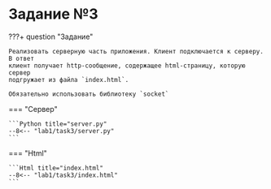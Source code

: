 # Задание №3

???+ question "Задание"

    Реализовать серверную часть приложения. Клиент подключается к серверу. В ответ
    клиент получает http-сообщение, содержащее html-страницу, которую сервер
    подгружает из файла `index.html`.

    Обязательно использовать библиотеку `socket`

=== "Сервер"

    ```Python title="server.py"
    --8<-- "lab1/task3/server.py"
    ```
  
=== "Html"

    ```Html title="index.html"
    --8<-- "lab1/task3/index.html"
    ```
